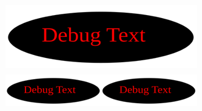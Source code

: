 ![debug.svg](debug.svg)

<p align="center">
  <img src="debug.svg" width="50%"><img src="debug.svg" width="50%">
</p>
